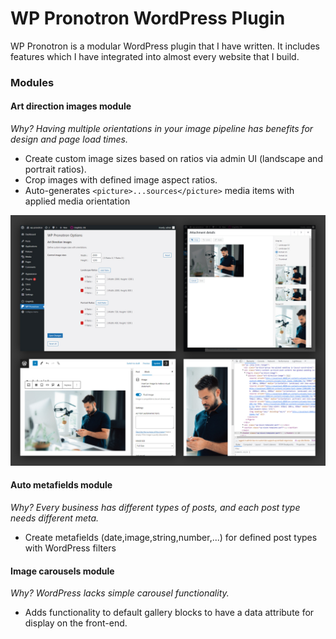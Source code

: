 # WP Pronotron WordPress Plugin

WP Pronotron is a modular WordPress plugin that I have written. It includes features which I have integrated into almost every website that I build.

### Modules

#### Art direction images module
<i>Why? Having multiple orientations in your image pipeline has benefits for design and page load times.</i>
- Create custom image sizes based on ratios via admin UI (landscape and portrait ratios).
- Crop images with defined image aspect ratios.
- Auto-generates `<picture>...sources</picture>` media items with applied media orientation

![Art direction images](https://github.com/yunusbayraktaroglu/wp-pronotron/blob/main/manual/.art-direction-images-low.jpg)

#### Auto metafields module
<i>Why? Every business has different types of posts, and each post type needs different meta.</i>
- Create metafields (date,image,string,number,...) for defined post types with WordPress filters

#### Image carousels module
<i>Why? WordPress lacks simple carousel functionality.</i>
- Adds functionality to default gallery blocks to have a data attribute for display on the front-end.
